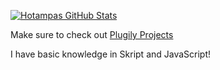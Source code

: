 [![Hotampas GitHub Stats](https://github-readme-stats.vercel.app/api?username=Hotampa&count_private=true&show_icons=true&theme=vue)](lol)

Make sure to check out [Plugily Projects](https://discord.plugily.xyz/)

I have basic knowledge in Skript and JavaScript!
